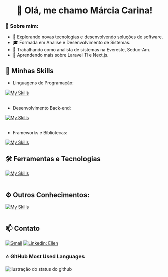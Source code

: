 <h1 align="center">👋 Olá, me chamo Márcia Carina!</h1>

### 💬 Sobre mim:

- 🤔 Explorando novas tecnologias e desenvolvendo soluções de software.
- 🎓 Formada em Analise e Desenvolvimento de Sistemas.
- 💼 Trabalhando como analista de sistemas na Evereste, Seduc-Am.
- 🌱 Aprendendo mais sobre Laravel 11 e Next.js.

## 🚀 Minhas Skills
- Linguagens de Programação:
  
[![My Skills](https://skillicons.dev/icons?i=python,javascript,typescript)](https://skillicons.dev)<br><br>

- Desenvolvimento Back-end:

 [![My Skills](https://skillicons.dev/icons?i=nodejs,mongodb,postgres,mysql)](https://skillicons.dev)<br><br>

- Frameworks e Bibliotecas: 

 [![My Skills](https://skillicons.dev/icons?i=nextjs,angular,react,django,flask,laravel)](https://skillicons.dev)

## 🛠️ Ferramentas e Tecnologias
[![My Skills](https://skillicons.dev/icons?i=linux,docker,git,github,vscode)](https://skillicons.dev)<br><br>

## ⚙️ Outros Conhecimentos:
[![My Skills](https://skillicons.dev/icons?i=php,java,cpp,redis,nginx)](https://skillicons.dev)<br><br>

## 📫 Contato

[![Gmail](https://img.shields.io/badge/-{marciacarina931@gmail.com}-006bed?style=flat-square&logo=Gmail&logoColor=white&link=mailto:{marciacarina931@gmail.com})](mailto:{marciacarina931@gmail.com})
[![Linkedin: Ellen](https://img.shields.io/badge/-mcarina-blue?style=flat-square&logo=Linkedin&logoColor=white&link=https://www.linkedin.com/in/marcia-carina/)](https://www.linkedin.com/in/marcia-carina/)

### ⭐ GitHub Most Used Languages

<img whith='580px' align='left' src="https://github-readme-stats.vercel.app/api/top-langs/?username=mcarina&include_all_commits=true&count_private=true&layout=compact&theme=tokyonight" alt="ilustração do status do github">
 


